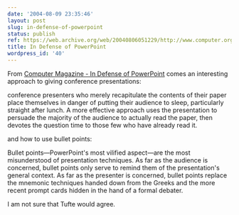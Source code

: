 ```yaml
---
date: '2004-08-09 23:35:46'
layout: post
slug: in-defense-of-powerpoint
status: publish
ref: https://web.archive.org/web/20040806051229/http://www.computer.org/computer/homepage/0704/profession/index.htm
title: In Defense of PowerPoint
wordpress_id: '40'
---
```


From [Computer Magazine - In Defense of PowerPoint](https://web.archive.org/web/20040806051229/http://www.computer.org/computer/homepage/0704/profession/index.htm) comes an interesting approach to giving conference presentations:


>
conference presenters who merely recapitulate the contents of their paper place themselves in danger of putting their audience to sleep, particularly straight after lunch. A more effective approach uses the presentation to persuade the majority of the audience to actually read the paper, then devotes the question time to those few who have already read it.


and how to use bullet points:


>
Bullet points—PowerPoint's most vilified aspect—are the most misunderstood of presentation techniques. As far as the audience is concerned, bullet points only serve to remind them of the presentation's general context. As far as the presenter is concerned, bullet points replace the mnemonic techniques handed down from the Greeks and the more recent prompt cards hidden in the hand of a formal debater.


I am not sure that Tufte would agree.


